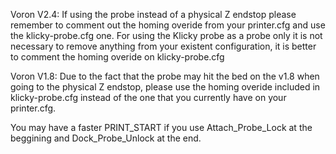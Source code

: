 Voron V2.4:
If using the probe instead of a physical Z endstop please remember to comment out the homing overide from your printer.cfg and use the klicky-probe.cfg one.
For using the Klicky probe as a probe only it is not necessary to remove anything from your existent configuration, it is better to comment the homing overide on klicky-probe.cfg

Voron V1.8:
Due to the fact that the probe may hit the bed on the v1.8 when going to the physical Z endstop, please use the homing overide included in klicky-probe.cfg instead of the one that you currently have on your printer.cfg.

You may have a faster PRINT_START if you use Attach_Probe_Lock at the beggining and Dock_Probe_Unlock at the end.
